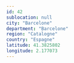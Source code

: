 ```yaml
---
id: 42
sublocation: null
city: "Barcelone"
department: "Barcelone"
region: "Catalogne"
country: "Espagne"
latitude: 41.3825802
longitude: 2.177073
---
```

